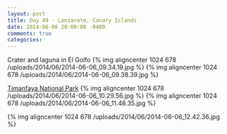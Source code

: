 ```yaml
---
layout: post
title: Day 49 - Lanzarote, Canary Islands
date: 2014-06-06 20:00:00 -0400
comments: true
categories: 
---
```

Crater and laguna in El Golfo
{% img aligncenter 1024 678 /uploads/2014/06/2014-06-06_09.34.19.jpg %}
{% img aligncenter 1024 678 /uploads/2014/06/2014-06-06_09.38.39.jpg %}

[Timanfaya National Park](http://en.wikipedia.org/wiki/Timanfaya_National_Park)
{% img aligncenter 1024 678 /uploads/2014/06/2014-06-06_10.29.56.jpg %}
{% img aligncenter 1024 678 /uploads/2014/06/2014-06-06_11.48.35.jpg %}

{% img aligncenter 1024 678 /uploads/2014/06/2014-06-06_12.42.36.jpg %}
